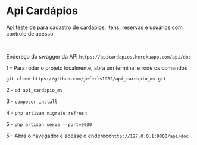 <h1>Api Cardápios</h1>

<p>Api teste de para cadastro de cardapios, itens, reservas e usuários com controle de acesso.</p>
<br/>
<p>Endereço do swagger da API <code>https://apicardapios.herokuapp.com/api/doc</code></p>


<p>1 - Para rodar o projeto localmente, abra um terminal e rode os comandos</p>
<p><code>git clone https://github.com/jeferls1982/api_cardapio_mv.git</code></p>

<p>2 - <code>cd api_cardapio_mv</code></p>

<p>3 - <code>composer install</code></p>

<p>4 - <code>php artisan migrate:refresh</code></p>

<p>5 - <code>php artisan serve --port=9000</code></p>

<p>5 - Abra o navegador e acesse o endereço<code>http://127.0.0.1:9000/api/doc</code></p>

